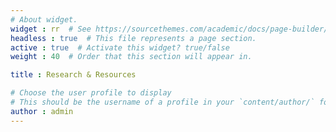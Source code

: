 ```yaml
---
# About widget.
widget : rr  # See https://sourcethemes.com/academic/docs/page-builder/
headless : true  # This file represents a page section.
active : true  # Activate this widget? true/false
weight : 40  # Order that this section will appear in.

title : Research & Resources

# Choose the user profile to display
# This should be the username of a profile in your `content/author/` folder.
author : admin
---
```

